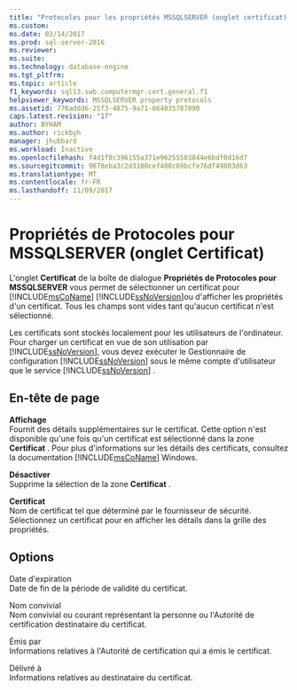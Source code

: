 ```yaml
---
title: "Protocoles pour les propriétés MSSQLSERVER (onglet certificat) | Documents Microsoft"
ms.custom: 
ms.date: 03/14/2017
ms.prod: sql-server-2016
ms.reviewer: 
ms.suite: 
ms.technology: database-engine
ms.tgt_pltfrm: 
ms.topic: article
f1_keywords: sql13.swb.computermgr.cert.general.f1
helpviewer_keywords: MSSQLSERVER property protocols
ms.assetid: 776addd6-25f3-4875-9a71-064035787090
caps.latest.revision: "17"
author: BYHAM
ms.author: rickbyh
manager: jhubbard
ms.workload: Inactive
ms.openlocfilehash: f4d1f8c396155a371e96255503844e6bdf0d16d7
ms.sourcegitcommit: 9678eba3c2d3100cef408c69bcfe76df49803d63
ms.translationtype: MT
ms.contentlocale: fr-FR
ms.lasthandoff: 11/09/2017
---
```

# <a name="protocols-for-mssqlserver-properties-certificate-tab"></a>Propriétés de Protocoles pour MSSQLSERVER (onglet Certificat)
  L'onglet **Certificat** de la boîte de dialogue **Propriétés de Protocoles pour MSSQLSERVER** vous permet de sélectionner un certificat pour [!INCLUDE[msCoName](../../includes/msconame-md.md)] [!INCLUDE[ssNoVersion](../../includes/ssnoversion-md.md)]ou d'afficher les propriétés d'un certificat. Tous les champs sont vides tant qu'aucun certificat n'est sélectionné.  
  
 Les certificats sont stockés localement pour les utilisateurs de l'ordinateur. Pour charger un certificat en vue de son utilisation par [!INCLUDE[ssNoVersion](../../includes/ssnoversion-md.md)], vous devez exécuter le Gestionnaire de configuration [!INCLUDE[ssNoVersion](../../includes/ssnoversion-md.md)] sous le même compte d'utilisateur que le service [!INCLUDE[ssNoVersion](../../includes/ssnoversion-md.md)] .  
  
## <a name="page-header"></a>En-tête de page  
 **Affichage**  
 Fournit des détails supplémentaires sur le certificat. Cette option n'est disponible qu'une fois qu'un certificat est sélectionné dans la zone **Certificat** . Pour plus d'informations sur les détails des certificats, consultez la documentation [!INCLUDE[msCoName](../../includes/msconame-md.md)] Windows.  
  
 **Désactiver**  
 Supprime la sélection de la zone **Certificat** .  
  
 **Certificat**  
 Nom de certificat tel que déterminé par le fournisseur de sécurité. Sélectionnez un certificat pour en afficher les détails dans la grille des propriétés.  
  
## <a name="options"></a>Options  
 Date d'expiration  
 Date de fin de la période de validité du certificat.  
  
 Nom convivial  
 Nom convivial ou courant représentant la personne ou l'Autorité de certification destinataire du certificat.  
  
 Émis par  
 Informations relatives à l'Autorité de certification qui a émis le certificat.  
  
 Délivré à  
 Informations relatives au destinataire du certificat.  
  
  
